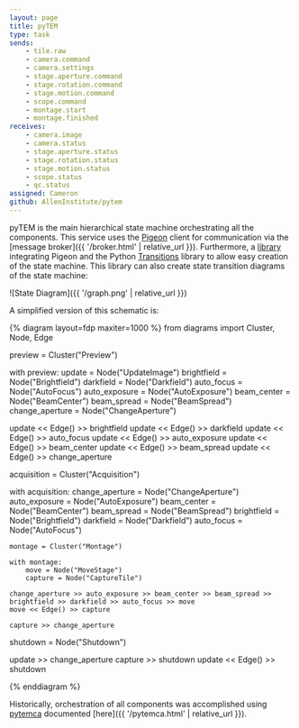 ```yaml
---
layout: page
title: pyTEM
type: task
sends:
    - tile.raw
    - camera.command
    - camera.settings
    - stage.aperture.command
    - stage.rotation.command
    - stage.motion.command
    - scope.command
    - montage.start
    - montage.finished
receives:
    - camera.image
    - camera.status
    - stage.aperture.status
    - stage.rotation.status
    - stage.motion.status
    - scope.status
    - qc.status
assigned: Cameron
github: AllenInstitute/pytem
---
```


pyTEM is the main hierarchical state machine orchestrating all the components.
This service uses the [Pigeon](https://pigeon.readthedocs.io/en/latest/) client for communication via the [message broker]({{ '/broker.html' | relative_url }}).
Furthermore, a [library](https://github.com/AllenInstitute/pigeon-transitions) integrating Pigeon and the Python [Transitions](https://github.com/pytransitions/transitions) library to allow easy creation of the state machine.
This library can also create state transition diagrams of the state machine:

![State Diagram]({{ '/graph.png' | relative_url }})

A simplified version of this schematic is:

{% diagram layout=fdp maxiter=1000 %}
from diagrams import Cluster, Node, Edge

preview = Cluster("Preview")

with preview:
    update = Node("UpdateImage")
    brightfield = Node("Brightfield")
    darkfield = Node("Darkfield")
    auto_focus = Node("AutoFocus")
    auto_exposure = Node("AutoExposure")
    beam_center = Node("BeamCenter")
    beam_spread = Node("BeamSpread")
    change_aperture = Node("ChangeAperture")

update << Edge() >> brightfield
update << Edge() >> darkfield
update << Edge() >> auto_focus
update << Edge() >> auto_exposure
update << Edge() >> beam_center
update << Edge() >> beam_spread
update << Edge() >> change_aperture

acquisition = Cluster("Acquisition")

with acquisition:
    change_aperture = Node("ChangeAperture")
    auto_exposure = Node("AutoExposure")
    beam_center = Node("BeamCenter")
    beam_spread = Node("BeamSpread")
    brightfield = Node("Brightfield")
    darkfield = Node("Darkfield")
    auto_focus = Node("AutoFocus")

    montage = Cluster("Montage")

    with montage:
        move = Node("MoveStage")
        capture = Node("CaptureTile")

    change_aperture >> auto_exposure >> beam_center >> beam_spread >> brightfield >> darkfield >> auto_focus >> move
    move << Edge() >> capture

    capture >> change_aperture

shutdown = Node("Shutdown")

update >> change_aperture
capture >> shutdown
update << Edge() >> shutdown

{% enddiagram %}

Historically, orchestration of all components was accomplished using [pytemca](https://github.com/AllenInstitute/pytemca) documented [here]({{ '/pytemca.html'  | relative_url }}).
